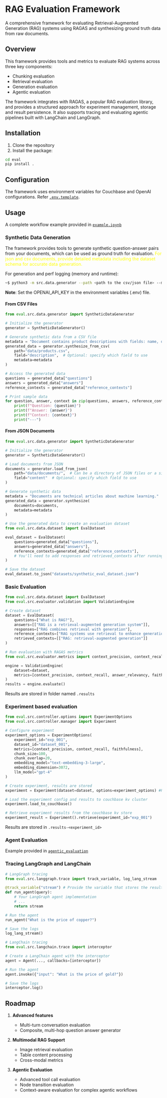 # RAG Evaluation Framework

A comprehensive framework for evaluating Retrieval-Augmented Generation (RAG) systems using RAGAS and synthesizing ground truth data from raw documents.

## Overview

This framework provides tools and metrics to evaluate RAG systems across three key components:
- Chunking evaluation
- Retrieval evaluation
- Generation evaluation
- Agentic evaluation

The framework integrates with RAGAS, a popular RAG evaluation library, and provides a structured approach for experiment management, storage and result persistence. It also supports tracing and evaluating agentic pipelines built with LangChain and LangGraph.

<!-- ## Features

### 1. Evaluation Dataset Management
- Structured data class ([`EvalDataset`](src/data/dataset.py)) for managing evaluation datasets
- Support for questions, answers, responses, and contexts (both reference and retrieved)
- JSON serialization/deserialization.

### 2. Comprehensive Metrics

#### Chunking Metrics
- Average chunk size evaluation (normalized index from -inf to 1.0, higher is better, >0.5 is acceptable)
- Will be the same for all data points, indicates the avg_chunk_size for the entire ground truth dataset.

#### Retrieval Metrics
- Context precision
- Context recall

#### Generation Metrics
- Answer relevancy
- Faithfulness evaluation
- Answer correctness

#### Agentic Metrics
- Tool call accuracy - Compares agent's tool calls with reference tool calls
- Answer correctness - Compares final AI responses with ground truth answers
- Answer faithfulness - Checks if AI's answer is faithful to the tool outputs
- Tool accuracy - Compares tool outputs with ground truth tool outputs

### 3. Experiment Management
- Structured experiment tracking with unique experiment IDs
- Metadata management including chunking, embedding, and LLM parameters
- Result persistence with Couchbase integration
- Flexible experiment configuration via [`ExperimentOptions`](src/controller/options.py)

### 4. Data Generation
- Synthetic ground-truth generation
- Document processing capabilities
- Support for multiple input formats

### 5. Agent Tracing and Evaluation
- Support for LangGraph trace logging and analysis
- LangChain tracing with comprehensive event capture
- Agent validation engine for evaluating LLM agents -->

## Installation

1. Clone the repository
2. Install the package:
```bash
cd eval
pip install .
```

## Configuration

The framework uses environment variables for Couchbase and OpenAI configurations. Refer [`.env.template`](.env.template).

## Usage

A complete workflow example provided in [`example.ipynb`](examples/rag_eval.ipynb)

### Synthetic Data Generation

The framework provides tools to generate synthetic question-answer pairs from your documents, which can be used as ground truth for evaluation. <span style="color:yellow">For json and csv documents, provide detailed metadata including the dataset schema for accurate data generation.</span>

For generation and perf logging (memory and runtime):
~~~sh
~$ python3 -m src.data.generator --path <path to the csv/json file> --metadata-file <path to metadata txt file> --field <field name in json to use (optional)> --limit <limit number of rows to process (optional)> --format <file format ('csv' or 'json')>
~~~

**Note**: Set the OPENAI_API_KEY in the environment variables (.env) file.

#### From CSV Files

```python
from eval.src.data.generator import SyntheticDataGenerator

# Initialize the generator
generator = SyntheticDataGenerator()

# Generate synthetic data from a CSV file
metadata = "Document contains product descriptions with fields: name, description, price, and category."
generated_data = generator.synthesize_from_csv(
    path="data/products.csv",
    field="description",  # Optional: specify which field to use
    metadata=metadata
)

# Access the generated data
questions = generated_data["questions"]
answers = generated_data["answers"]
reference_contexts = generated_data["reference_contexts"]

# Print sample data
for question, answer, context in zip(questions, answers, reference_contexts):
    print(f"Question: {question}")
    print(f"Answer: {answer}")
    print(f"Context: {context}")
    print("---")
```

#### From JSON Documents

```python
from eval.src.data.generator import SyntheticDataGenerator

# Initialize the generator
generator = SyntheticDataGenerator()

# Load documents from JSON
documents = generator.load_from_json(
    path="data/documents/",  # Can be a directory of JSON files or a single JSON file
    field="content"  # Optional: specify which field to use
)

# Generate synthetic data
metadata = "Documents are technical articles about machine learning."
generated_data = generator.synthesize(
    documents=documents,
    metadata=metadata
)

# Use the generated data to create an evaluation dataset
from eval.src.data.dataset import EvalDataset

eval_dataset = EvalDataset(
    questions=generated_data["questions"],
    answers=generated_data["answers"],
    reference_contexts=generated_data["reference_contexts"],
    # You'll need to add responses and retrieved_contexts after running your RAG system
)

# Save the dataset
eval_dataset.to_json("datasets/synthetic_eval_dataset.json")
```

### Basic Evaluation

```python
from eval.src.data.dataset import EvalDataset
from eval.src.evaluator.validation import ValidationEngine

# Create dataset
dataset = EvalDataset(
    questions=["What is RAG?"],
    answers=[["RAG is a retrieval-augmented generation system"]],
    responses=["RAG combines retrieval with generation"],
    reference_contexts=["RAG systems use retrieval to enhance generation"],
    retrieved_contexts=[["RAG: retrieval-augmented generation"]]
)

# Run evaluation with RAGAS metrics
from eval.src.evaluator.metrics import context_precision, context_recall, answer_relevancy, faithfulness, answer_correctness, avg_chunk_size

engine = ValidationEngine(
    dataset=dataset,
    metrics=[context_precision, context_recall, answer_relevancy, faithfulness, answer_correctness, avg_chunk_size] # Calculates a set of default metrics if metrics are not provided
)
results = engine.evaluate()
```
Results are stored in folder named `.results`

### Experiment based evaluation

```python
from eval.src.controller.options import ExperimentOptions
from eval.src.controller.manager import Experiment

# Configure experiment
experiment_options = ExperimentOptions(
    experiment_id="exp_001",
    dataset_id="dataset_001",
    metrics=[context_precision, context_recall, faithfulness],
    chunk_size=100,
    chunk_overlap=20,
    embedding_model="text-embedding-3-large",
    embedding_dimension=3072,
    llm_model="gpt-4"
)

# Create experiment, results are stored
experiment = Experiment(dataset=dataset, options=experiment_options) #Pulls the dataset from the couchbase cluster using `dataset_id` provided in `experiment_options` if dataset not provided.

# Load the experiment config and results to couchbase kv cluster
experiment.load_to_couchbase()

# Retrieve experiment results from the couchbase kv store
experiment_result = Experiment().retrieve(experiment_id="exp_001")
```
Results are stored in `.results-<experiment_id>`

### Agent Evaluation

Example provided in [`agentic_evaluation`](examples/agent_langgraph.py)

### Tracing LangGraph and LangChain

```python
# LangGraph tracing
from eval.src.langgraph.trace import track_variable, log_lang_stream

@track_variable("stream") # Provide the variable that stores the result of the .stream function call
def run_agent(query):
    # Your LangGraph agent implementation
    # ...
    return stream

# Run the agent
run_agent("What is the price of copper?")

# Save the logs
log_lang_stream()

# LangChain tracing
from eval.src.langchain.trace import interceptor

# Create a LangChain agent with the interceptor
agent = Agent(..., callbacks=[interceptor])

# Run the agent
agent.invoke({"input": "What is the price of gold?"})

# Save the logs
interceptor.log()
```

## Roadmap

1. **Advanced features**
   - Multi-turn conversation evaluation
   - Composite, multi-hop question answer generator

2. **Multimodal RAG Support**
   - Image retrieval evaluation
   - Table content processing
   - Cross-modal metrics

3. **Agentic Evaluation**
   - Advanced tool call evaluation
   - Node transition evaluation
   - Context-aware evaluation for complex agentic workflows